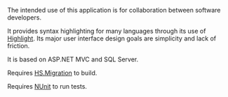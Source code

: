 The intended use of this application is for collaboration between software developers.

It provides syntax highlighting for many languages through its use of [Highlight](http://www.andre-simon.de/doku/highlight/en/highlight.html). Its major user interface design goals are simplicity and lack of friction.

It is based on ASP.NET MVC and SQL Server.

Requires [HS.Migration](http://code.google.com/p/hs-migration) to build.

Requires [NUnit](http://nunit.org) to run tests.